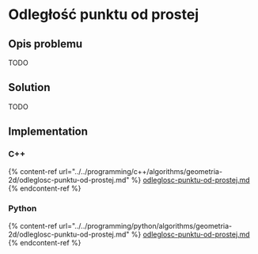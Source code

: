 # Odległość punktu od prostej

## Opis problemu

TODO

## Solution

TODO

## Implementation

### C++

{% content-ref url="../../programming/c++/algorithms/geometria-2d/odleglosc-punktu-od-prostej.md" %}
[odleglosc-punktu-od-prostej.md](../../programming/c++/algorithms/geometria-2d/odleglosc-punktu-od-prostej.md)
{% endcontent-ref %}

### Python

{% content-ref url="../../programming/python/algorithms/geometria-2d/odleglosc-punktu-od-prostej.md" %}
[odleglosc-punktu-od-prostej.md](../../programming/python/algorithms/geometria-2d/odleglosc-punktu-od-prostej.md)
{% endcontent-ref %}
